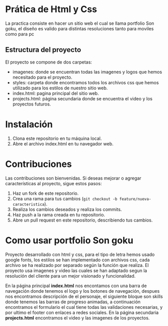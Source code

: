# Prática de Html y Css 

La practica consiste en hacer un sitio web el cual se llama portfolio Son goku,
el diseño es valido para distintas resoluciones tanto para moviles como para pc

## Estructura del proyecto

El proyecto se compone de dos carpetas:  
- imagenes: donde se encuentran todas las imagenes y logos que hemos     necesitado para el proyecto.  
- styles: carpeta donde encontramos todos los archivos css que hemos utilizado para los estilos de nuestro sitio web.  
- index.html: pagina principal del sitio web.  
- projects.html: página secundaria donde se encuentra el video y los proyectos futuros.

# Instalación

1. Clona este repositorio en tu máquina local.
2. Abre el archivo index.html en tu navegador web.

# Contribuciones

Las contribuciones son bienvenidas. Si deseas mejorar o agregar características al proyecto, sigue estos pasos:
1. Haz un fork de este repositorio. 
2. Crea una rama para tus cambios (`git checkout -b feature/nueva-caracteristica`).
3. Realiza los cambios deseados y realiza los commits.
4. Haz push a la rama creada en tu repositorio.
5. Abre un pull request en este repositorio, describiendo tus cambios.
   
# Como usar portfolio Son goku

Proyecto desarrollado con html y css, para el tipo de letra hemos usado google fonts, los estilos se han implementado con archivos css, cada archivo se ha realizado por separado según la función que realiza.
El proyecto usa imagenes y video las cuales se han adaptado segun la resolución del cliente para un mejor visionado y funcionalidad.

En la página principal __index.html__ nos encontamos con una barra de navegación donde tenemos el logo y los botones de navegación, despues nos encontramos descripción de el personaje, el siguiente bloque son skills donde tenemos las barras de progreso animadas, a continuación encontramos el formulario el cual tiene todas las validaciones necesarias, y por ultimo el footer con enlaces a redes sociales.
En la página secundaria __projects.html__ encontramos el video y las imagenes de los proyectos.




